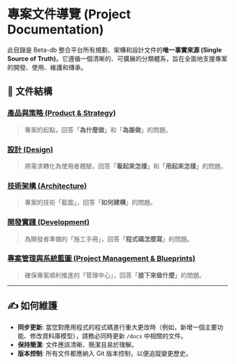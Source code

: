 # 專案文件導覽 (Project Documentation)

此目錄是 Beta-db 整合平台所有規劃、架構和設計文件的**唯一事實來源 (Single Source of Truth)**。它遵循一個清晰的、可擴展的分類體系，旨在全面地支援專案的開發、使用、維護和傳承。

## 📖 文件結構

### [產品與策略 (Product & Strategy)](./00_product_and_strategy/README.md)
> 專案的起點，回答「**為什麼做**」和「**為誰做**」的問題。

### [設計 (Design)](./01_design/README.md)
> 將需求轉化為使用者體驗，回答「**看起來怎樣**」和「**用起來怎樣**」的問題。

### [技術架構 (Architecture)](./02_architecture/README.md)
> 專案的技術「藍圖」，回答「**如何建構**」的問題。

### [開發實踐 (Development)](./03_development/README.md)
> 為開發者準備的「施工手冊」，回答「**程式碼怎麼寫**」的問題。

### [專案管理與系統藍圖 (Project Management & Blueprints)](./04_project_management/README.md)
> 確保專案順利推進的「管理中心」，回答「**接下來做什麼**」的問題。

---

## ✍️ 如何維護

- **同步更新**: 當您對應用程式的程式碼進行重大更改時（例如，新增一個主要功能、修改資料庫模型），請務必同時更新 `/docs` 中相關的文件。
- **保持簡潔**: 文件應該清晰、簡潔且易於理解。
- **版本控制**: 所有文件都應納入 Git 版本控制，以便追蹤變更歷史。
